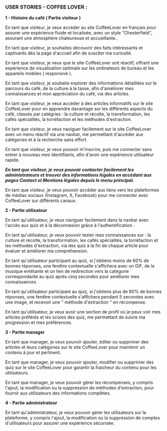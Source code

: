 ### USER STORIES - COFFEE LOVER :

**1 - Histoire du café ( Partie visiteur )**


En tant que visiteur, je veux accéder au site CoffeeLover en français pour assurer une expérience fluide et localisée, avec un style "Chesterfield", assurant une atmosphère chaleureuse et accueillante..

En tant que visiteur, je souhaites découvrir des faits intéressants et captivants dès la page d'accueil afin de susciter ma curiosité.

En tant que visiteur, je veux que le site CoffeeLover soit réactif, offrant une expérience de visualisation optimale sur les ordinateurs de bureau et les appareils mobiles ( responsive ).

En tant que visiteur, je souhaite explorer des informations détaillées sur le parcours du café, de la culture à la tasse, afin d'améliorer mes connaissances et mon appréciation du café, via des articles.

En tant que visiteur, je veux accéder à des articles informatifs sur le site CoffeeLover pour en apprendre davantage sur les différents aspects du café, classés par catégries : la culture et récolte, la transformation, les cafés spécialités, la torréfaction et les méthodes d'extraction.

En tant que visiteur, je veux naviguer facilement sur le site CoffeeLover avec un menu réactif via une navbar, me permettant d'accéder aux catégories et à la recherche sans effort.

En tant que visiteur, je veux pouvoir m'inscrire, puis me connecter sans entrer à nouveau mes identifiants, afin d'avoir une expérience utilisateur rapide.

***En tant que visiteur, je veux pouvoir contacter facilement les administrateurs et trouver des informations légales en accédant aux pages Contact et Mentions légales depuis le menu principal.***

En tant que visiteur, je veux pouvoir accéder aux liens vers les plateformes de médias sociaux (Instagram, X, Facebook) pour me connecter avec CoffeeLover sur différents canaux.


**2 - Partie utilisateur**


En tant qu'utilisateur, je veux naviguer facilement dans la navbar avec l'accès aux quiz et à la déconnexion grâce à l'authentification .

En tant qu'utilisateur, je veux pouvoir tester mes connaissances sur : la culture et récolte, la transformation, les cafés spécialités, la torréfaction et les méthodes d'extraction, via des quiz à la fin de chaque article pour évaluer et améliorer ma compréhension.

En tant qu'utilisateur participant au quiz, si j'obtiens moins de 60% de bonnes réponses, une fenêtre contextuelle s'affichera avec un GIF, de la musique entêtante et un lien de redirection vers la catégorie correspondante au quiz après cinq secondes pour améliorer mes connaissances.

En tant qu'utilisateur participant au quiz, si j'obtiens plus de 60% de bonnes réponses, une fenêtre contextuelle s'affichera pendant 5 secondes avec une image, et recevoir une " méthode d'extraction " en récompense.

En tant qu'utilisateur, je veux avoir une section de profil où je peux voir mes articles préférés et les scores des quiz, me permettant de suivre ma progression et mes préférences.


**3 - Partie manager**


En tant que manager, je veux pouvoir ajouter, éditer ou supprimer des articles et leurs catégories sur le site CoffeeLover pour maintenir un contenu à jour et pertinent.

En tant que manager, je veux pouvoir ajouter, modifier ou supprimer des quiz sur le site CoffeeLover pour garantir la fraicheur du contenu pour les utilisateurs.

En tant que manager, je veux pouvoir gérer les récompenses, y compris l'ajout, la modification ou la suppression de méthodes d'extraction, pour fournir aux utilisateurs des informations complètes.



**4 - Partie administrateur**


En tant qu'administrateur, je veux pouvoir gérer les utilisateurs sur la plateforme, y compris l'ajout, la modification ou la suppression de comptes d'utilisateurs pour assurer une expérience sécurisée.
